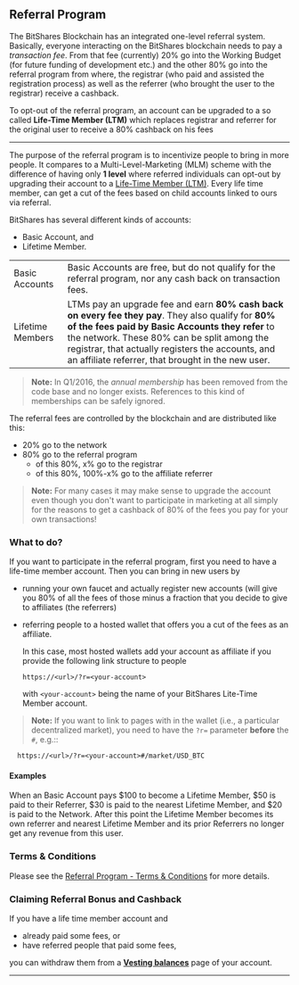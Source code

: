 ## Referral Program

The BitShares Blockchain has an integrated one-level referral system. Basically, everyone interacting on the BitShares blockchain needs to pay a *transaction fee*. From that fee (currently) 20% go into the Working Budget (for future funding of development etc.) and the other 80% go into the referral program from where, the registrar (who paid and assisted the registration process) as well as the referrer (who brought the user to the registrar) receive a cashback. 

To opt-out of the referral program, an account can be upgraded to a so called **Life-Time Member (LTM)** which replaces registrar and referrer for the original user to receive a 80% cashback on his fees

***

The purpose of the referral program is to incentivize people to bring in more people. It compares to a Multi-Level-Marketing (MLM) scheme with the difference of having only **1 level** where referred individuals can opt-out by upgrading their account to a [Life-Time Member (LTM)](/core/accounts#memberships-and-groups). Every life time member, can get a cut of the fees based on child accounts linked to ours via referral.

BitShares has several different kinds of accounts: 
* Basic Account, and
* Lifetime Member.

|   |   |
|---|---|
|Basic Accounts | Basic Accounts are free, but do not qualify for the referral program, nor any cash back on transaction fees. |
|Lifetime Members | LTMs pay an upgrade fee and earn **80% cash back on every fee they pay**. They also qualify for **80% of the fees paid by Basic Accounts they refer** to the network. These 80% can be split among the registrar, that actually registers the accounts, and an affiliate referrer, that brought in the new user. |

> **Note:** In Q1/2016, the *annual membership* has been removed from the code base and no longer exists. References to this kind of           memberships can be safely ignored.

The referral fees are controlled by the blockchain and are distributed like this:

* 20% go to the network
* 80% go to the referral program
  * of this 80%, x% go to the registrar
  * of this 80%, 100%-x% go to the affiliate referrer

> **Note:** For many cases it may make sense to upgrade the account even though you don't want to participate in marketing at all simply for the reasons to get a cashback of 80% of the fees you pay for your own transactions!

### What to do?

If you want to participate in the referral program, first you need to have a life-time member account. Then you can bring in new users by

* running your own faucet and actually register new accounts (will give you 80% of all the fees of those minus a fraction that you decide to give to affiliates (the referrers)
* referring people to a hosted wallet that offers you a cut of the fees as an affiliate.

  In this case, most hosted wallets add your account as affiliate if you provide the following link structure to people

      https://<url>/?r=<your-account>

  with ``<your-account>`` being the name of your BitShares Lite-Time Member account.

> **Note:** If you want to link to pages with in the wallet (i.e., a particular decentralized market), you need to have the ``?r=`` parameter **before** the ``#``, e.g.::

      https://<url>/?r=<your-account>#/market/USD_BTC


	 	  
			  
#### Examples

When an Basic Account pays $100 to become a Lifetime Member, $50 is paid to their Referrer, $30 is paid to the nearest Lifetime Member, and $20 is paid to the Network. After this point the Lifetime Member becomes its own referrer and nearest Lifetime Member and its prior Referrers no longer get any revenue from this user.

### Terms & Conditions

Please see the [Referral Program - Terms & Conditions](https://bitshares.org/referral-program-terms-and-conditions/) for
more details.

### Claiming Referral Bonus and Cashback

If you have a life time member account and 

* already paid some fees, or
* have referred people that paid some fees,

you can withdraw them from a [**Vesting balances**](/core/accounts#vesting-balances) page of your account.



***
